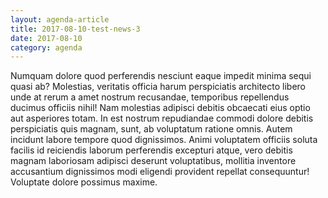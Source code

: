 ```yaml
---
layout: agenda-article
title: 2017-08-10-test-news-3
date: 2017-08-10
category: agenda
---
```


Numquam dolore quod perferendis nesciunt eaque impedit minima sequi quasi ab? Molestias, veritatis officia harum perspiciatis architecto libero unde at rerum a amet nostrum recusandae, temporibus repellendus ducimus officiis nihil! Nam molestias adipisci debitis obcaecati eius optio aut asperiores totam. In est nostrum repudiandae commodi dolore debitis perspiciatis quis magnam, sunt, ab voluptatum ratione omnis. Autem incidunt labore tempore quod dignissimos. Animi voluptatem officiis soluta facilis id reiciendis laborum perferendis excepturi atque, vero debitis magnam laboriosam adipisci deserunt voluptatibus, mollitia inventore accusantium dignissimos modi eligendi provident repellat consequuntur! Voluptate dolore possimus maxime.